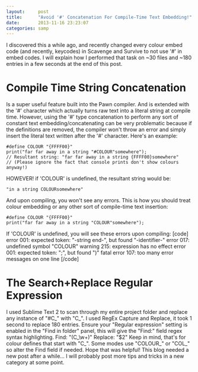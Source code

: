 ```yaml
---
layout:     post
title:      "Avoid '#' Concatenation For Compile-Time Text Embedding!"
date:       2013-11-16 23:23:07
categories: samp
---
```

I discovered this a while ago, and recently changed every colour embed code (and recently, keycodes) in Scavenge and Survive to not use '#' in embed codes. I will explain how I performed that task on ~30 files and ~180 entries in a few seconds at the end of this post. 
<!--more-->

# Compile Time String Concatenation

Is a super useful feature built into the Pawn compiler. And is extended with the '#' character which actually turns raw text into a literal string at compile time.  However, using the '#' type concatenation to perform any sort of constant text embedding/concatenating can be very problematic because if the definitions are removed, the compiler won't throw an error and simply insert the literal text written after the '#' character. Here's an example: 
    
    
    #define COLOUR "{FFFF00}"
    print("far far away in a string "#COLOUR"somewhere");
    // Resultant string: "far far away in a string {FFFF00}somewhere"
    // (Please ignore the fact that console prints don't show colours anyway!)
    

HOWEVER! if 'COLOUR' is undefined, the resultant string would be: 
    
    
    "in a string COLOURsomewhere"
    

And upon compiling, you won't see any errors. This is how you should treat colour embedding or any other sort of compile-time text insertion: 
    
    
    #define COLOUR "{FFFF00}"
    print("far far away in a string "COLOUR"somewhere");
    

If 'COLOUR' is undefined, you will see these errors upon compiling: [code] error 001: expected token: "-string end-", but found "-identifier-" error 017: undefined symbol "COLOUR" warning 215: expression has no effect error 001: expected token: ";", but found ")" fatal error 107: too many error messages on one line [/code] 

# The Search+Replace Regular Expression

I used Sublime Text 2 to scan through my entire project folder and replace any instance of "#C_" with "C_". I used RegEx Capture and Replace, it took 1 second to replace 180 entries. Ensure your "Regular expression" setting is enabled in the "Find in folder" panel, this will give the "Find:" field regex syntax highlighting. Find: \"(C_\w+)\" Replace: "$2" Keep in mind, that's for colour defines that start with "C_". Some modes use "COLOUR_" or "COL_" so alter the Find field if needed. Hope that was helpful! This blog needed a new post after a while... I will probably post more tips and tricks in a new category at some point.
